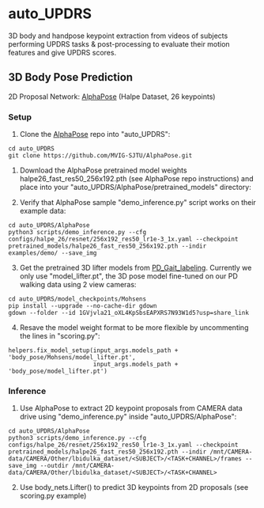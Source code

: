 # auto_UPDRS
3D body and handpose keypoint extraction from videos of subjects performing UPDRS tasks & post-processing to evaluate their motion features and give UPDRS scores.

## 3D Body Pose Prediction

2D Proposal Network: [AlphaPose](https://github.com/MVIG-SJTU/AlphaPose) (Halpe Dataset, 26 keypoints)

### Setup
1. Clone the [AlphaPose](https://github.com/MVIG-SJTU/AlphaPose) repo into "auto_UPDRS":
```
cd auto_UPDRS
git clone https://github.com/MVIG-SJTU/AlphaPose.git
```

1. Download the AlphaPose pretrained model weights halpe26_fast_res50_256x192.pth (see AlphaPose repo instructions) and place into your "auto_UPDRS/AlphaPose/pretrained_models" directory:

2. Verify that AlphaPose sample "demo_inference.py" script works on their example data:
```
cd auto_UPDRS/AlphaPose
python3 scripts/demo_inference.py --cfg configs/halpe_26/resnet/256x192_res50_lr1e-3_1x.yaml --checkpoint pretrained_models/halpe26_fast_res50_256x192.pth --indir examples/demo/ --save_img
```

3. Get the pretrained 3D lifter models from [PD_Gait_labeling](https://github.com/mgholamikn/PD_Gait_labeling). Currently we only use "model_lifter.pt", the 3D pose model fine-tuned on our PD walking data using 2 view cameras:
```
cd auto_UPDRS/model_checkpoints/Mohsens
pip install --upgrade --no-cache-dir gdown
gdown --folder --id 1GVjvla21_oXL4KpSbsEAPXRS7N93W1d5?usp=share_link
```

4. Resave the model weight format to be more flexible by uncommenting the lines in "scoring.py":
```
helpers.fix_model_setup(input_args.models_path + 'body_pose/Mohsens/model_lifter.pt', 
                        input_args.models_path + 'body_pose/model_lifter.pt')
```

### Inference
1. Use AlphaPose to extract 2D keypoint proposals from CAMERA data drive using "demo_inference.py" inside "auto_UPDRS/AlphaPose":
```
cd auto_UPDRS/AlphaPose
python3 scripts/demo_inference.py --cfg configs/halpe_26/resnet/256x192_res50_lr1e-3_1x.yaml --checkpoint pretrained_models/halpe26_fast_res50_256x192.pth --indir /mnt/CAMERA-data/CAMERA/Other/lbidulka_dataset/<SUBJECT>/<TASK+CHANNEL>/frames --save_img --outdir /mnt/CAMERA-data/CAMERA/Other/lbidulka_dataset/<SUBJECT>/<TASK+CHANNEL>
```

2. Use body_nets.Lifter() to predict 3D keypoints from 2D proposals (see scoring.py example)
